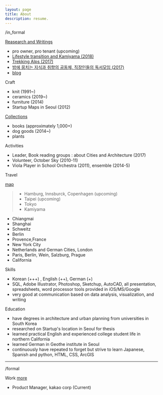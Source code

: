 ```yaml
---
layout: page
title: About
description: resume.
---
```



/in_formal

[Reasearch and Writings](/category-writings)
* pro owner, pro tenant (upcoming)
* [Lifestyle transition and Kamiyama (2018)]()
* [Trekking Alps (2017)]()
* [밤에 뭉치는 지식과 취향의 공동체, 직장인들의 독서모임 (2017)](http://www.dosi.or.kr/%ea%b1%b7%ea%b3%a0%ec%8b%b6%ec%9d%80%eb%8f%84%ec%8b%9c-2017-%ec%97%ac%eb%a6%84%ed%98%b8/)
* [blog](https://placenesss.tumblr.com/)


Craft
* knit (1991~)
* ceramics (2019~)
* furniture (2014)
* Startup Maps in Seoul (2012)


[Collections](/category-collections.md)
* books (approximately 1,000+)
* dog goods (2014~) 
* plants


Activities
* Leader, Book reading groups : about Cities and Architecture (2017)
* Volunteer, October Sky (2010-11)
* Viola Player in School Orchestra (2011), ensemble (2014-5)

Travel

[map]()
> * Hamburg, Innsburck, Copenhagen (upcoming)
> * Taipei (upcoming)
> * Tokyo
> * Kamiyama
- Chiangmai
- Shanghai
- Schweitz
- Berlin
- Provence,France
- New York City
- Netherlands and German Cities, London
- Paris, Berlin, Wein, Salzburg, Prague
- California


Skills
* Korean (+++) , English (++), German (+)
* SQL, Adobe Illustrator, Photoshop, Sketchup, AutoCAD, all presentation, spreadsheets, word processor tools provided in iOS/MS/Google
* very good at communication based on data analysis, visualization, and writing


Education
* have degrees in architecture and urban planning from universities in South Korea
* researched on Startup's location in Seoul for thesis
* learned practical English and experienced college student life in northern California
* learned German in Geothe institute in Seoul
* continuously have repeated to forget but strive to learn Japanese, Spanish and python, HTML, CSS, ArcGIS


-----------------------------
/formal

Work [more]()
* Product Manager, kakao corp (Current)

